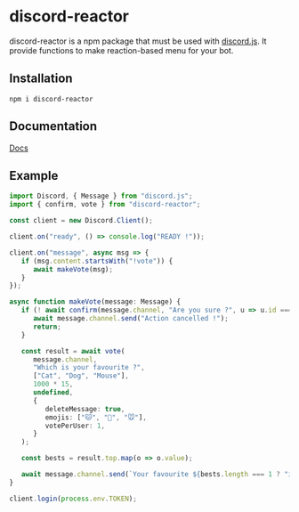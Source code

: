 # discord-reactor
discord-reactor is a npm package that must be used with <a href="https://www.npmjs.com/package/discord.js">discord.js</a>. It provide functions to make reaction-based menu for your bot.

## Installation
`npm i discord-reactor`

## Documentation
<a href="https://baanloh.github.io/discord-reactor/v0/">Docs</a>

## Example

```typescript
import Discord, { Message } from "discord.js";
import { confirm, vote } from "discord-reactor";

const client = new Discord.Client();

client.on("ready", () => console.log("READY !"));

client.on("message", async msg => {
   if (msg.content.startsWith("!vote")) {
      await makeVote(msg);
   }
});

async function makeVote(message: Message) {
   if (! await confirm(message.channel, "Are you sure ?", u => u.id === message.author.id, { deleteMessage: true })) {
      await message.channel.send("Action cancelled !");
      return;
   }

   const result = await vote(
      message.channel,
      "Which is your favourite ?",
      ["Cat", "Dog", "Mouse"],
      1000 * 15,
      undefined,
      {
         deleteMessage: true,
         emojis: ["🐱", "🐶", "🐭"],
         votePerUser: 1,
      }
   );

   const bests = result.top.map(o => o.value);

   await message.channel.send(`Your favourite ${bests.length === 1 ? "is" : "are"} ${bests.join(", ")}`);
}

client.login(process.env.TOKEN);


```

